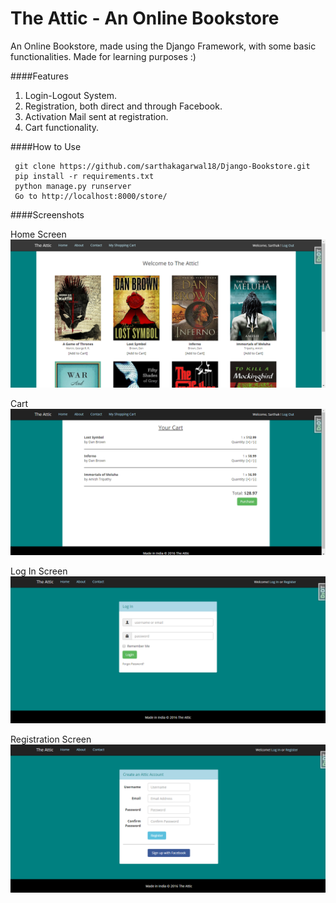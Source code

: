 # The Attic - An Online Bookstore
An Online Bookstore, made using the Django Framework, with some basic functionalities. Made for learning purposes :)

####Features
1. Login-Logout System.
2. Registration, both direct and through Facebook.
3. Activation Mail sent at registration.
4. Cart functionality.

####How to Use
    
     git clone https://github.com/sarthakagarwal18/Django-Bookstore.git
     pip install -r requirements.txt
     python manage.py runserver
     Go to http://localhost:8000/store/

####Screenshots

Home Screen
![](/Screenshots/Home.png?raw=true)

Cart
![](/Screenshots/Cart.png?raw=true)

Log In Screen
![](/Screenshots/LogIn.png?raw=true)

Registration Screen
![](/Screenshots/Reg.png?raw=true)
